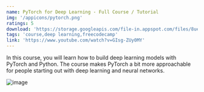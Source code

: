 ```yaml
---
name: PyTorch for Deep Learning - Full Course / Tutorial
img: '/appicons/pytorch.png'
ratings: 5
download: 'https://storage.googleapis.com/file-in.appspot.com/files/8ueOvSMJhz.zip'
tags: 'course,deep learning,freecodecamp'
link: 'https://www.youtube.com/watch?v=GIsg-ZUy0MY'
---
```


In this course, you will learn how to build deep learning models with PyTorch and Python. The course makes PyTorch a bit more approachable for people starting out with deep learning and neural networks.

<img src="../../screenshots/Deeplearningcourse/ss1.png" alt="image" >
